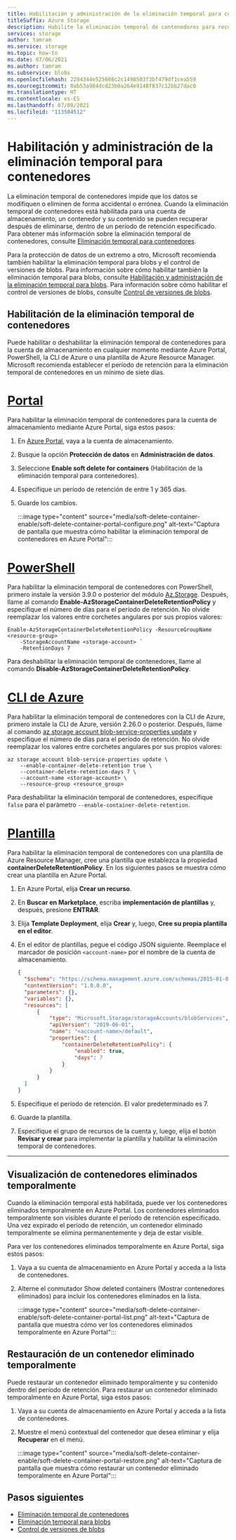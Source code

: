 ```yaml
---
title: Habilitación y administración de la eliminación temporal para contenedores
titleSuffix: Azure Storage
description: Habilite la eliminación temporal de contenedores para recuperar sus datos con mayor facilidad si estos se modifican o se eliminan de forma errónea.
services: storage
author: tamram
ms.service: storage
ms.topic: how-to
ms.date: 07/06/2021
ms.author: tamram
ms.subservice: blobs
ms.openlocfilehash: 2284344e525608c2c1498503f3bf479df1cea559
ms.sourcegitcommit: 0ab53a984dcd23b0a264e9148f837c12bb27dac0
ms.translationtype: HT
ms.contentlocale: es-ES
ms.lasthandoff: 07/08/2021
ms.locfileid: "113504512"
---
```

# <a name="enable-and-manage-soft-delete-for-containers"></a>Habilitación y administración de la eliminación temporal para contenedores

La eliminación temporal de contenedores impide que los datos se modifiquen o eliminen de forma accidental o errónea. Cuando la eliminación temporal de contenedores está habilitada para una cuenta de almacenamiento, un contenedor y su contenido se pueden recuperar después de eliminarse, dentro de un período de retención especificado. Para obtener más información sobre la eliminación temporal de contenedores, consulte [Eliminación temporal para contenedores](soft-delete-container-overview.md).

Para la protección de datos de un extremo a otro, Microsoft recomienda también habilitar la eliminación temporal para blobs y el control de versiones de blobs. Para información sobre cómo habilitar también la eliminación temporal para blobs, consulte [Habilitación y administración de la eliminación temporal para blobs](soft-delete-blob-enable.md). Para información sobre cómo habilitar el control de versiones de blobs, consulte [Control de versiones de blobs](versioning-overview.md).

## <a name="enable-container-soft-delete"></a>Habilitación de la eliminación temporal de contenedores

Puede habilitar o deshabilitar la eliminación temporal de contenedores para la cuenta de almacenamiento en cualquier momento mediante Azure Portal, PowerShell, la CLI de Azure o una plantilla de Azure Resource Manager. Microsoft recomienda establecer el período de retención para la eliminación temporal de contenedores en un mínimo de siete días.

# <a name="portal"></a>[Portal](#tab/azure-portal)

Para habilitar la eliminación temporal de contenedores para la cuenta de almacenamiento mediante Azure Portal, siga estos pasos:

1. En [Azure Portal](https://portal.azure.com/), vaya a la cuenta de almacenamiento.
1. Busque la opción **Protección de datos** en **Administración de datos**.
1. Seleccione **Enable soft delete for containers** (Habilitación de la eliminación temporal para contenedores).
1. Especifique un período de retención de entre 1 y 365 días.
1. Guarde los cambios.

    :::image type="content" source="media/soft-delete-container-enable/soft-delete-container-portal-configure.png" alt-text="Captura de pantalla que muestra cómo habilitar la eliminación temporal de contenedores en Azure Portal":::

# <a name="powershell"></a>[PowerShell](#tab/powershell)

Para habilitar la eliminación temporal de contenedores con PowerShell, primero instale la versión 3.9.0 o posterior del módulo [Az.Storage](https://www.powershellgallery.com/packages/Az.Storage). Después, llame al comando **Enable-AzStorageContainerDeleteRetentionPolicy** y especifique el número de días para el período de retención. No olvide reemplazar los valores entre corchetes angulares por sus propios valores:

```azurepowershell-interactive
Enable-AzStorageContainerDeleteRetentionPolicy -ResourceGroupName <resource-group> `
    -StorageAccountName <storage-account> `
    -RetentionDays 7 
```

Para deshabilitar la eliminación temporal de contenedores, llame al comando **Disable-AzStorageContainerDeleteRetentionPolicy**.

# <a name="azure-cli"></a>[CLI de Azure](#tab/azure-cli)

Para habilitar la eliminación temporal de contenedores con la CLI de Azure, primero instale la CLI de Azure, versión 2.26.0 o posterior. Después, llame al comando [az storage account blob-service-properties update](/cli/azure/storage/account/blob-service-properties#az_storage_account_blob_service_properties_update) y especifique el número de días para el período de retención. No olvide reemplazar los valores entre corchetes angulares por sus propios valores:

```azurecli-interactive
az storage account blob-service-properties update \
    --enable-container-delete-retention true \
    --container-delete-retention-days 7 \
    --account-name <storage-account> \
    --resource-group <resource_group>
```

Para deshabilitar la eliminación temporal de contenedores, especifique `false` para el parámetro `--enable-container-delete-retention`.

# <a name="template"></a>[Plantilla](#tab/template)

Para habilitar la eliminación temporal de contenedores con una plantilla de Azure Resource Manager, cree una plantilla que establezca la propiedad **containerDeleteRetentionPolicy**. En los siguientes pasos se muestra cómo crear una plantilla en Azure Portal.

1. En Azure Portal, elija **Crear un recurso**.
1. En **Buscar en Marketplace**, escriba **implementación de plantillas** y, después, presione **ENTRAR**.
1. Elija **Template Deployment**, elija **Crear** y, luego, **Cree su propia plantilla en el editor**.
1. En el editor de plantillas, pegue el código JSON siguiente. Reemplace el marcador de posición `<account-name>` por el nombre de la cuenta de almacenamiento.

    ```json
    {
      "$schema": "https://schema.management.azure.com/schemas/2015-01-01/deploymentTemplate.json#",
      "contentVersion": "1.0.0.0",
      "parameters": {},
      "variables": {},
      "resources": [
          {
              "type": "Microsoft.Storage/storageAccounts/blobServices",
              "apiVersion": "2019-06-01",
              "name": "<account-name>/default",
              "properties": {
                  "containerDeleteRetentionPolicy": {
                      "enabled": true,
                      "days": 7
                  }
              }
          }
      ]
    }
    ```

1. Especifique el período de retención. El valor predeterminado es 7.
1. Guarde la plantilla.
1. Especifique el grupo de recursos de la cuenta y, luego, elija el botón **Revisar y crear** para implementar la plantilla y habilitar la eliminación temporal de contenedores.

---

## <a name="view-soft-deleted-containers"></a>Visualización de contenedores eliminados temporalmente

Cuando la eliminación temporal está habilitada, puede ver los contenedores eliminados temporalmente en Azure Portal. Los contenedores eliminados temporalmente son visibles durante el período de retención especificado. Una vez expirado el período de retención, un contenedor eliminado temporalmente se elimina permanentemente y deja de estar visible.

Para ver los contenedores eliminados temporalmente en Azure Portal, siga estos pasos:

1. Vaya a su cuenta de almacenamiento en Azure Portal y acceda a la lista de contenedores.
1. Alterne el conmutador Show deleted containers (Mostrar contenedores eliminados) para incluir los contenedores eliminados en la lista.

    :::image type="content" source="media/soft-delete-container-enable/soft-delete-container-portal-list.png" alt-text="Captura de pantalla que muestra cómo ver los contenedores eliminados temporalmente en Azure Portal":::

## <a name="restore-a-soft-deleted-container"></a>Restauración de un contenedor eliminado temporalmente

Puede restaurar un contenedor eliminado temporalmente y su contenido dentro del período de retención. Para restaurar un contenedor eliminado temporalmente en Azure Portal, siga estos pasos:

1. Vaya a su cuenta de almacenamiento en Azure Portal y acceda a la lista de contenedores.
1. Muestre el menú contextual del contenedor que desea eliminar y elija **Recuperar** en el menú.

    :::image type="content" source="media/soft-delete-container-enable/soft-delete-container-portal-restore.png" alt-text="Captura de pantalla que muestra cómo restaurar un contenedor eliminado temporalmente en Azure Portal":::

## <a name="next-steps"></a>Pasos siguientes

- [Eliminación temporal de contenedores](soft-delete-container-overview.md)
- [Eliminación temporal para blobs](soft-delete-blob-overview.md)
- [Control de versiones de blobs](versioning-overview.md)
